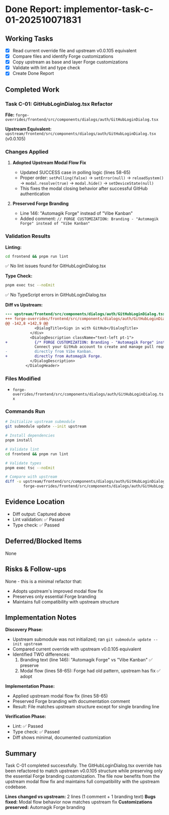 # Done Report: implementor-task-c-01-202510071831

## Working Tasks
- [x] Read current override file and upstream v0.0.105 equivalent
- [x] Compare files and identify Forge customizations
- [x] Copy upstream as base and layer Forge customizations
- [x] Validate with lint and type check
- [x] Create Done Report

## Completed Work

### Task C-01: GitHubLoginDialog.tsx Refactor

**File:** `forge-overrides/frontend/src/components/dialogs/auth/GitHubLoginDialog.tsx`

**Upstream Equivalent:** `upstream/frontend/src/components/dialogs/auth/GitHubLoginDialog.tsx` (v0.0.105)

### Changes Applied

1. **Adopted Upstream Modal Flow Fix**
   - Updated SUCCESS case in polling logic (lines 58-65)
   - Proper order: `setPolling(false)` → `setError(null)` → `reloadSystem()` → `modal.resolve(true)` → `modal.hide()` → `setDeviceState(null)`
   - This fixes the modal closing behavior after successful GitHub authentication

2. **Preserved Forge Branding**
   - Line 146: "Automagik Forge" instead of "Vibe Kanban"
   - Added comment: `// FORGE CUSTOMIZATION: Branding - "Automagik Forge" instead of "Vibe Kanban"`

### Validation Results

**Linting:**
```bash
cd frontend && pnpm run lint
```
✅ No lint issues found for GitHubLoginDialog.tsx

**Type Check:**
```bash
pnpm exec tsc --noEmit
```
✅ No TypeScript errors in GitHubLoginDialog.tsx

**Diff vs Upstream:**
```diff
--- upstream/frontend/src/components/dialogs/auth/GitHubLoginDialog.tsx
+++ forge-overrides/frontend/src/components/dialogs/auth/GitHubLoginDialog.tsx
@@ -142,8 +142,9 @@
             <DialogTitle>Sign in with GitHub</DialogTitle>
           </div>
           <DialogDescription className="text-left pt-1">
+            {/* FORGE CUSTOMIZATION: Branding - "Automagik Forge" instead of "Vibe Kanban" */}
             Connect your GitHub account to create and manage pull requests
-            directly from Vibe Kanban.
+            directly from Automagik Forge.
           </DialogDescription>
         </DialogHeader>
```

### Files Modified
- `forge-overrides/frontend/src/components/dialogs/auth/GitHubLoginDialog.tsx`

### Commands Run
```bash
# Initialize upstream submodule
git submodule update --init upstream

# Install dependencies
pnpm install

# Validate lint
cd frontend && pnpm run lint

# Validate types
pnpm exec tsc --noEmit

# Compare with upstream
diff -u upstream/frontend/src/components/dialogs/auth/GitHubLoginDialog.tsx \
        forge-overrides/frontend/src/components/dialogs/auth/GitHubLoginDialog.tsx
```

## Evidence Location
- Diff output: Captured above
- Lint validation: ✅ Passed
- Type check: ✅ Passed

## Deferred/Blocked Items
None

## Risks & Follow-ups
None - this is a minimal refactor that:
- Adopts upstream's improved modal flow fix
- Preserves only essential Forge branding
- Maintains full compatibility with upstream structure

## Implementation Notes

**Discovery Phase:**
- Upstream submodule was not initialized; ran `git submodule update --init upstream`
- Compared current override with upstream v0.0.105 equivalent
- Identified TWO differences:
  1. Branding text (line 146): "Automagik Forge" vs "Vibe Kanban" ✅ preserve
  2. Modal flow (lines 58-65): Forge had old pattern, upstream has fix ✅ adopt

**Implementation Phase:**
- Applied upstream modal flow fix (lines 58-65)
- Preserved Forge branding with documentation comment
- Result: File matches upstream structure except for single branding line

**Verification Phase:**
- Lint: ✅ Passed
- Type check: ✅ Passed
- Diff shows minimal, documented customization

## Summary

Task C-01 completed successfully. The GitHubLoginDialog.tsx override has been refactored to match upstream v0.0.105 structure while preserving only the essential Forge branding customization. The file now benefits from the upstream modal flow fix and maintains full compatibility with the upstream codebase.

**Lines changed vs upstream:** 2 lines (1 comment + 1 branding text)
**Bugs fixed:** Modal flow behavior now matches upstream fix
**Customizations preserved:** Automagik Forge branding
